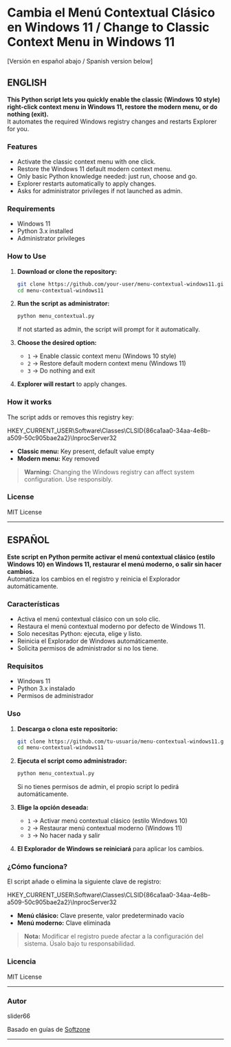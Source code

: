 # Cambia el Menú Contextual Clásico en Windows 11 / Change to Classic Context Menu in Windows 11

[Versión en español abajo / Spanish version below]

## ENGLISH

**This Python script lets you quickly enable the classic (Windows 10 style) right-click context menu in Windows 11, restore the modern menu, or do nothing (exit).**  
It automates the required Windows registry changes and restarts Explorer for you.

### Features
- Activate the classic context menu with one click.
- Restore the Windows 11 default modern context menu.
- Only basic Python knowledge needed: just run, choose and go.
- Explorer restarts automatically to apply changes.
- Asks for administrator privileges if not launched as admin.

### Requirements
- Windows 11
- Python 3.x installed
- Administrator privileges

### How to Use

1. **Download or clone the repository:**
    ```bash
    git clone https://github.com/your-user/menu-contextual-windows11.git
    cd menu-contextual-windows11
    ```
2. **Run the script as administrator:**
    ```bash
    python menu_contextual.py
    ```
    If not started as admin, the script will prompt for it automatically.

3. **Choose the desired option:**
    - `1` → Enable classic context menu (Windows 10 style)
    - `2` → Restore default modern context menu (Windows 11)
    - `3` → Do nothing and exit

4. **Explorer will restart** to apply changes.

### How it works

The script adds or removes this registry key:

HKEY_CURRENT_USER\Software\Classes\CLSID{86ca1aa0-34aa-4e8b-a509-50c905bae2a2}\InprocServer32


- **Classic menu:** Key present, default value empty
- **Modern menu:** Key removed

> **Warning:** Changing the Windows registry can affect system configuration. Use responsibly.

### License

MIT License

---

## ESPAÑOL

**Este script en Python permite activar el menú contextual clásico (estilo Windows 10) en Windows 11, restaurar el menú moderno, o salir sin hacer cambios.**  
Automatiza los cambios en el registro y reinicia el Explorador automáticamente.

### Características

- Activa el menú contextual clásico con un solo clic.
- Restaura el menú contextual moderno por defecto de Windows 11.
- Solo necesitas Python: ejecuta, elige y listo.
- Reinicia el Explorador de Windows automáticamente.
- Solicita permisos de administrador si no los tiene.

### Requisitos

- Windows 11
- Python 3.x instalado
- Permisos de administrador

### Uso

1. **Descarga o clona este repositorio:**
    ```bash
    git clone https://github.com/tu-usuario/menu-contextual-windows11.git
    cd menu-contextual-windows11
    ```
2. **Ejecuta el script como administrador:**
    ```bash
    python menu_contextual.py
    ```
    Si no tienes permisos de admin, el propio script lo pedirá automáticamente.

3. **Elige la opción deseada:**
    - `1` → Activar menú contextual clásico (estilo Windows 10)
    - `2` → Restaurar menú contextual moderno (Windows 11)
    - `3` → No hacer nada y salir

4. **El Explorador de Windows se reiniciará** para aplicar los cambios.

### ¿Cómo funciona?

El script añade o elimina la siguiente clave de registro:

HKEY_CURRENT_USER\Software\Classes\CLSID{86ca1aa0-34aa-4e8b-a509-50c905bae2a2}\InprocServer32


- **Menú clásico:** Clave presente, valor predeterminado vacío
- **Menú moderno:** Clave eliminada

> **Nota:** Modificar el registro puede afectar a la configuración del sistema. Úsalo bajo tu responsabilidad.

### Licencia

MIT License

---

### Autor

slider66

Basado en guías de [Softzone](https://www.softzone.es/windows/como-se-hace/usar-menu-contextual-clasico-windows-11/)

---

